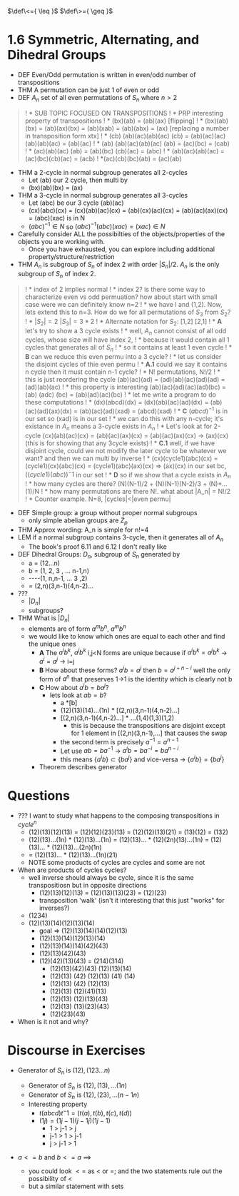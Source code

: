 $\def\<={ \leq }$
$\def\>={ \geq }$

# 1.6 Symmetric, Alternating, and Dihedral Groups

* DEF Even/Odd permutation is written in even/odd number of transpositions
* THM A permutation can be just 1 of even or odd
* DEF $A_n$ set of all even permutations of $S_n$ where $n>2$
>! * SUB TOPIC FOCUSED ON TRANSPOSITIONS
>! * PRP interesting property of transpositions
>!  * (bx)(ab) = (ab)(ax) [flipping]
>!  * (bx)(ab)(bx) = (ab)(ax)(bx) = (ab)(xab) = (ab)(abx) = (ax) [replacing a number in transposition form xtx]
>!  * (cb) (ab)(ac)(ab)(ac) (cb) = (ab)(ac)(ac)(ab)(ab)(ac) = (ab)(ac)
>!  * (ab) (ab)(ac)(ab)(ac) (ab) = (ac)(bc) = (cab)
>!  * (ac)(ab)(ac) (ab) = (ab)(bc) (cb)(ac) = (abc)
>!  * (ab)(ac)(ab)(ac) = (ac)(bc)(cb)(ac) = (acb)
>! *(ac)(cb)(bc)(ab) = (ac)(ab)
* THM a 2-cycle in normal subgroup generates all 2-cycles
  * Let (ab) our 2 cycle, then multi by
  * (bx)(ab)(bx) = (ax)
* THM a 3-cycle in normal subgroup generates all 3-cycles
  * Let (abc) be our 3 cycle (ab)(ac)
  * (cx)(abc)(cx) = (cx)(ab)(ac)(cx) = (ab)(cx)(ac)(cx) = (ab)(ac)(ax)(cx) = (abc)(xac) is in N
  * $(abc)^{-1} \in N$ so $(abc)^{-1} (abc)(xac) = (xac) \in N$
* Carefully consider ALL the possibilties of the objects/properties of the objects you are working with. 
  * Once you have exhausted, you can explore including additional property/structure/restriction
* THM $A_n$ is subgroup of $S_n$ of index 2 with order $|S_n|/2$. $A_n$ is the only subgroup of $S_n$ of index 2.
>!  * index of 2 implies normal 
>!  * index 2? is there some way to characterize even vs odd permuation? how about start with small case were we can definitely know n=2
>!    * we have I and (1,2). Now, lets extend this to n=3. How do we for all permutations of $S_3$ from $S_2$?
>!    * $|S_2|=2$ $|S_3|=3*2$
>!    * Alternate notation for $S_2$: [1,2] [2,1]
>!  * __A__ let's try to show a 3 cycle exists
>!    * well, $A_n$ cannot consist of all odd cycles, whose size will have index 2, 
>!      * because it would contain all 1 cycles that generates all of $S_n$
>!      * so it contains at least 1 even cycle
>!      * __B__ can we reduce this even permu into a 3 cycle?
>!        * let us consider the disjoint cycles of thie even permu
>!    * __A.1__ could we say it contains n cycle then it must contain n-1 cycle?
>!      * N! permutations, N!/2
>!      * this is just reordering the cycle (ab)(ac)(ad) = (ad)(ab)(ac)(ad)(ad) = (ad)(ab)(ac)
>!      * this property is interesting (ab)(ac)(ad)(ac)(ad)(bc) = (ab) (adc) (bc) = (ab)(ad)(ac)(bc)
>!        * let me write a program to do these computations
>!      * (dx)(abcd)(dx) = (dx)(ab)(ac)(ad)(dx) = (ab)(ac)(ad)(ax)(dx) = (ab)(ac)(ad)(xad) = (abcd)(xad)
>!      * __C__ $(abcd)^{-1}$ is in our set so (xad) is in our set
>!        * we can do this with any n-cycle; it's existance in $A_n$ means a 3-cycle exists in $A_n$
>!        * Let's look at for 2-cycle (cx)(ab)(ac)(cx) = (ab)(ac)(ax)(cx) = (ab)(ac)(ax)(cx) -> (ax)(cx) (this is for showing that any 3cycle exists)
>!      * __C.1__ well, if we have disjoint cycle, could we not modify the later cycle to be whatever we want? and then we can multi by inverse
>!        * (cx)(cycle1)(abc)(cx)  = (cycle1)(cx)(abc)(cx) = (cycle1)(abc)(ax)(cx) => (ax)(cx) in our set bc, $((cycle1)(abc))^-1$ in our set
>!      * __D__ so if we show that a cycle exists in $A_n$
>!        * how many cycles are there? (N)(N-1)/2 + (N)(N-1)(N-2)/3 + (N)*...(1)/N
>!        * how many permutations are there N!. what about |A_n| = N!/2
>!        * Counter example. N=8, |cycles|<|even permu|
* DEF Simple group: a group without proper normal subgroups
  * only simple abelian groups are $Z_p$
* THM Approx wording: A_n is simple for n!=4
* LEM if a normal subgroup contains 3-cycle, then it generates all of $A_n$
  * The book's proof 6.11 and 6.12 I don't really like
* DEF Dihedral Groups: $D_n$, subgroup of $S_n$ generated by
  * a = (12...n)
  * b = (1, 2, 3 , ... n-1,n) 
  * ----(1, n,n-1, ...  3 ,2)
  * = (2,n)(3,n-1)(4,n-2)...
* ???
  * $|D_n|$
  * subgroups?
* THM What is $|D_n|$ 
  * elements are of form $a^m b^n$, $a^m b^n$
  * we would like to know which ones are equal to each other and find the unique ones
    * __A__ The $a^i b^k$, $a^j b^k$ i,j<N forms are unique because if $a^i b^k = a^j b^k$ -> $a^i=a^j$ -> i=j
    * __B__ How about these forms? $a^i b = a^j$ then $b = a^{j+n-i}$ well the only form of $a^n$ that preserves 1->1 is the identity which is clearly not b
    * __C__ How about $a^i b = b a^j$?
      * lets look at $ab = b?$
        * a *[b]
        * (12)(13)(14)...(1n) * [(2,n)(3,n-1)(4,n-2)...]
        * [(2,n)(3,n-1)(4,n-2)...] * ...(1,4)(1,3)(1,2)
          * this is because the transpositions are disjoint except for 1 element in [(2,n)(3,n-1),...] that causes the swap
        * the second term is precisely $a^{-1} = a^{n-1}$
        * Let use $ab = ba^{-1}$  -> $a^i b = b a^{-i} = b a^{n-i}$
        * this means $\{a^i b\} \subset \{b a^j\}$ and vice-versa -> $\{a^i b\} = \{b a^j\}$ 
    * Theorem describes generator


# Questions
* ??? I want to study what happens to the composing transpositions in $cycle^n$
  * (12)(13)(12)(13) = (12)(12)(23)(13) = (12)(12)(13)(21) = (13)(12) = (132)
  * (12)(13)...(1n) * (12)(13)...(1n) = (12)(13)... * (12)(2n)(13)...(1n) = (12)(13)... * (12)(13)...(2n)(1n)
  * = (12)(13)... * (12)(13)...(1n)(21)
  * NOTE some products of cycles are cycles and some are not
* When are products of cycles cycles?
  * well inverse should always be cycle, since it is the same transpositiosn but in opposite directions
    * (12)(13)(12)(13) = (12)(13)(13)(23) = (12)(23)
    * transposition 'walk' (isn't it interesting that this just "works" for inverses?)
  * (1234)
  * (12)(13)(14)(12)(13)(14) 
    * goal => (12)(13)(14)(14)(12)(13)
    * (12)(13)(14)(12)(13)(14) 
    * (12)(13)(14)(14)(42)(43)
    * (12)(13)(42)(43)
    * (12)(42)(13)(43) = (214)(314)
      * (12)(13)(42)(43) (12)(13)(14)
      * (12)(13) (42) (12)(13) (41) (14)
      * (12)(13) (42) (12)(13)
      * (12)(13)  (12)(41)(13)
      * (12)(13)  (12)(13)(43)
      * (12)(13)  (13)(23)(43)
      * (12)(23)(43)
* When is it not and why?

# Discourse in Exercises
* Generator of $S_n$ is $(12), (123...n)$
  * Generator of $S_n$ is $(12),(13),...(1n)$
  * Generator of $S_n$ is $(12),(23),...(n-1 n)$
  * Interesting property
    * $t(abcd)t^-1 = (t(a),t(b),t(c),t(d))$
    * $(1j)=(1 j-1)(j-1 j)(1 j-1)$
      * 1   > j-1 > j
      * j-1 > 1   > j-1
      * j   > j-1 > 1

* $a <= b$ and $b <= a$ $\implies$
  * you could look $<=$ as $<$ or $=$; and the two statements rule out the possibility of $<$
  * but a similar statement with sets
